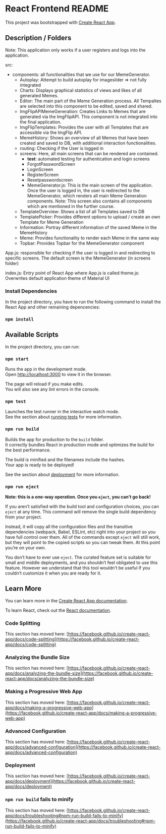 # React Frontend README

This project was bootstrapped with [Create React App](https://github.com/facebook/create-react-app).

## Description / Folders

Note: This application only works if a user registers and logs into the application.

src:

- components: all functionalities that we use for our MemeGenerator.
  - Autoplay: Attempt to build autoplay for imagesilder => not fully integrated
  - Charts: Displays graphical statistics of views and likes of all generated Memes.
  - Editor: The main part of the Meme Generation process. All Tempaltes are selected into this component to be edited, saved and shared.
  - ImgFlipAPIMemeGeneration: Creates Links to Memes that are generated via the ImgFlipAPI. This component is not integrated into the final application.
  - ImgFlipTemplates: Provides the user with all Templates that are accessible via the ImgFlip API.
  - MemeHistory: Shows an overview of all Memes that have been created and saved to DB, with additional interaction functionalities.
  - routing: Checking if the User is logged in
  - screens: Here, all main screens that can be rendered are contained.
    - **test**: automated testing for authentication and login screens
    - ForgotPasswordScreen
    - LoginScreen
    - RegisterScreen
    - Resetpasswordscreen
    - MemeGenerator.js: This is the main screen of the application. Once the user is logged in, the user is redirected to the MemeGenerator, which renders all main Meme Generation components. Note: This screen also contains all components which are mentioned in the further course.
  - TemplateOverview: Shows a list of all Templates saved to DB
  - TemplatePicker: Provides different options to upload / create an own Template for Meme Generation
  - Information: Portray different information of the saved Meme in the MemeHistory
  - Meme: Provides functionality to render each Meme in the same way
  - Topbar: Provides Topbar for the MemeGenerator component

App.js: responsible for checking if the user is logged in and redirecting to specific screens. The default screen is the MemeGenerator (in screens folder)

index.js: Entry point of React App where App.js is called
theme.js: Overwrites default application theme of Material UI

### Install Dependencies

In the project directory, you have to run the following command to install the React App and other remaining depencencies:

### `npm install`

## Available Scripts

In the project directory, you can run:

### `npm start`

Runs the app in the development mode.\
Open [http://localhost:3000](http://localhost:3000) to view it in the browser.

The page will reload if you make edits.\
You will also see any lint errors in the console.

### `npm test`

Launches the test runner in the interactive watch mode.\
See the section about [running tests](https://facebook.github.io/create-react-app/docs/running-tests) for more information.

### `npm run build`

Builds the app for production to the `build` folder.\
It correctly bundles React in production mode and optimizes the build for the best performance.

The build is minified and the filenames include the hashes.\
Your app is ready to be deployed!

See the section about [deployment](https://facebook.github.io/create-react-app/docs/deployment) for more information.

### `npm run eject`

**Note: this is a one-way operation. Once you `eject`, you can’t go back!**

If you aren’t satisfied with the build tool and configuration choices, you can `eject` at any time. This command will remove the single build dependency from your project.

Instead, it will copy all the configuration files and the transitive dependencies (webpack, Babel, ESLint, etc) right into your project so you have full control over them. All of the commands except `eject` will still work, but they will point to the copied scripts so you can tweak them. At this point you’re on your own.

You don’t have to ever use `eject`. The curated feature set is suitable for small and middle deployments, and you shouldn’t feel obligated to use this feature. However we understand that this tool wouldn’t be useful if you couldn’t customize it when you are ready for it.

## Learn More

You can learn more in the [Create React App documentation](https://facebook.github.io/create-react-app/docs/getting-started).

To learn React, check out the [React documentation](https://reactjs.org/).

### Code Splitting

This section has moved here: [https://facebook.github.io/create-react-app/docs/code-splitting](https://facebook.github.io/create-react-app/docs/code-splitting)

### Analyzing the Bundle Size

This section has moved here: [https://facebook.github.io/create-react-app/docs/analyzing-the-bundle-size](https://facebook.github.io/create-react-app/docs/analyzing-the-bundle-size)

### Making a Progressive Web App

This section has moved here: [https://facebook.github.io/create-react-app/docs/making-a-progressive-web-app](https://facebook.github.io/create-react-app/docs/making-a-progressive-web-app)

### Advanced Configuration

This section has moved here: [https://facebook.github.io/create-react-app/docs/advanced-configuration](https://facebook.github.io/create-react-app/docs/advanced-configuration)

### Deployment

This section has moved here: [https://facebook.github.io/create-react-app/docs/deployment](https://facebook.github.io/create-react-app/docs/deployment)

### `npm run build` fails to minify

This section has moved here: [https://facebook.github.io/create-react-app/docs/troubleshooting#npm-run-build-fails-to-minify](https://facebook.github.io/create-react-app/docs/troubleshooting#npm-run-build-fails-to-minify)
